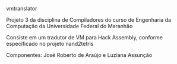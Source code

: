 vmtranslator

Projeto 3 da disciplina de Compiladores do curso de Engenharia da Computação da Universidade Federal do Maranhão

Consiste em um tradutor de VM para Hack Assembly, conforme especificado no projeto nand2tetris

Componentes: José Roberto de Araújo e Luziana Assunção
